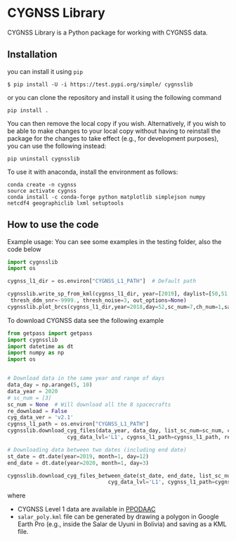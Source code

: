 # CYGNSS Library

CYGNSS Library is a Python package for working with CYGNSS data.  

## Installation
you can install it using `pip`  

```console
$ pip install -U -i https://test.pypi.org/simple/ cygnsslib
```
 or you can clone the repository and install it using the following command  
```console
pip install .  
```
You can then remove the local copy if you wish. Alternatively, if you wish to be able to make changes to your local copy without having to reinstall the package for the changes to take effect (e.g., for development purposes), you can use the following instead:
```console
pip uninstall cygnsslib
```
To use it with anaconda, install the environment as follows:  
```console
conda create -n cygnss  
source activate cygnss  
conda install -c conda-forge python matplotlib simplejson numpy netcdf4 geographiclib lxml setuptools  
```
## How to use the code
Example usage:
You can see some examples in the testing folder, also the code below  

```python
import cygnsslib 
import os

cygnss_l1_dir = os.environ["CYGNSS_L1_PATH"]  # Default path 

cygnsslib.write_sp_from_kml(cygnss_l1_dir, year=[2019], daylist=[50,51,52], in_kml='salar_poly.kml', out_root='salar_sp',
 thresh_ddm_snr=-9999., thresh_noise=3, out_options=None)
cygnsslib.plot_brcs(cygnss_l1_dir,year=2018,day=52,sc_num=7,ch_num=1,samp_num=38789,tag_png="salar",tag_title="Salar")
```

To download CYGNSS data see the following example
```python
from getpass import getpass
import cygnsslib
import datetime as dt
import numpy as np
import os


# Download data in the same year and range of days
data_day = np.arange(5, 10)
data_year = 2020
# sc_num = [3]
sc_num = None  # Will download all the 8 spacecrafts 
re_download = False
cyg_data_ver = 'v2.1'
cygnss_l1_path = os.environ["CYGNSS_L1_PATH"]
cygnsslib.download_cyg_files(data_year, data_day, list_sc_num=sc_num, cyg_data_ver=cyg_data_ver,
                   cyg_data_lvl='L1', cygnss_l1_path=cygnss_l1_path, re_download=re_download)

# Downloading data between two dates (including end date)
st_date = dt.date(year=2019, month=1, day=12)
end_date = dt.date(year=2020, month=1, day=3)

cygnsslib.download_cyg_files_between_date(st_date, end_date, list_sc_num=sc_num, cyg_data_ver=cyg_data_ver,
                                cyg_data_lvl='L1', cygnss_l1_path=cygnss_l1_path, re_download=re_download)

```

where
- CYGNSS Level 1 data are available in [PPODAAC](https://podaac-tools.jpl.nasa.gov/drive/files/allData/cygnss/L1) 
- `salar_poly.kml` file can be generated by drawing a polygon in Google Earth Pro (e.g., inside the Salar de Uyuni in Bolivia) and saving as a KML file.